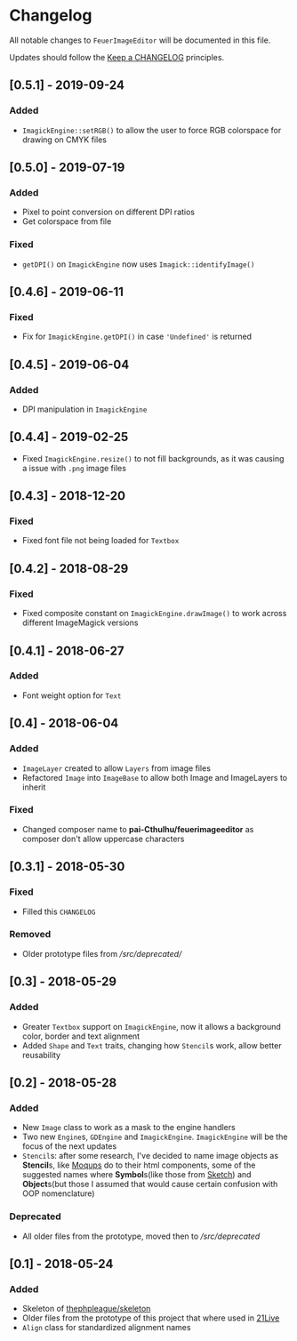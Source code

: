 # Changelog

All notable changes to `FeuerImageEditor` will be documented in this file.

Updates should follow the [Keep a CHANGELOG](http://keepachangelog.com/) principles.

## [0.5.1] - 2019-09-24

### Added
- `ImagickEngine::setRGB()` to allow the user to force RGB colorspace for drawing on CMYK files 

## [0.5.0] - 2019-07-19

### Added
- Pixel to point conversion on different DPI ratios
- Get colorspace from file

### Fixed
- `getDPI()` on `ImagickEngine` now uses `Imagick::identifyImage()` 

## [0.4.6] - 2019-06-11

### Fixed
- Fix for `ImagickEngine.getDPI()` in case `'Undefined'` is returned


## [0.4.5] - 2019-06-04

### Added
- DPI manipulation in `ImagickEngine`

## [0.4.4] - 2019-02-25

- Fixed `ImagickEngine.resize()` to not fill backgrounds, as it was causing a issue with `.png` image files

## [0.4.3] - 2018-12-20

### Fixed

- Fixed font file not being loaded for `Textbox`

## [0.4.2] - 2018-08-29

### Fixed

- Fixed composite constant on `ImagickEngine.drawImage()` to work across different ImageMagick versions

## [0.4.1] - 2018-06-27

### Added
- Font weight option for `Text`

## [0.4] - 2018-06-04

### Added
- `ImageLayer` created to allow `Layers` from image files
- Refactored `Image` into `ImageBase` to allow both Image and ImageLayers to inherit 

### Fixed
- Changed composer name to **pai-Cthulhu/feuerimageeditor** as composer don't allow uppercase characters

## [0.3.1] - 2018-05-30

### Fixed
- Filled this `CHANGELOG`

### Removed
- Older prototype files from _/src/deprecated/_

## [0.3] - 2018-05-29

### Added
- Greater `Textbox` support on `ImagickEngine`, now it allows a background color, border and text alignment
- Added `Shape` and `Text` traits, changing how `Stencil`s work, allow better reusability

## [0.2] - 2018-05-28

### Added
- New `Image` class to work as a mask to the engine handlers
- Two new `Engine`s, `GDEngine` and `ImagickEngine`. `ImagickEngine` will be the focus of the next updates
- `Stencil`s: after some research, I've decided to name image objects as **Stencil**s, like [Moqups](https://moqups.com/) do
to their html components, some of the suggested names where **Symbol**s(like those from 
[Sketch](https://sketchapp.com/docs/symbols/)) and **Object**s(but those I assumed that would cause certain confusion 
with OOP nomenclature)

### Deprecated
- All older files from the prototype, moved then to _/src/deprecated_

## [0.1] - 2018-05-24

### Added
- Skeleton of [thephpleague/skeleton](https://github.com/thephpleague/skeleton)
- Older files from the prototype of this project that where used in [21Live](http://21live.com.br)
- `Align` class for standardized alignment names
